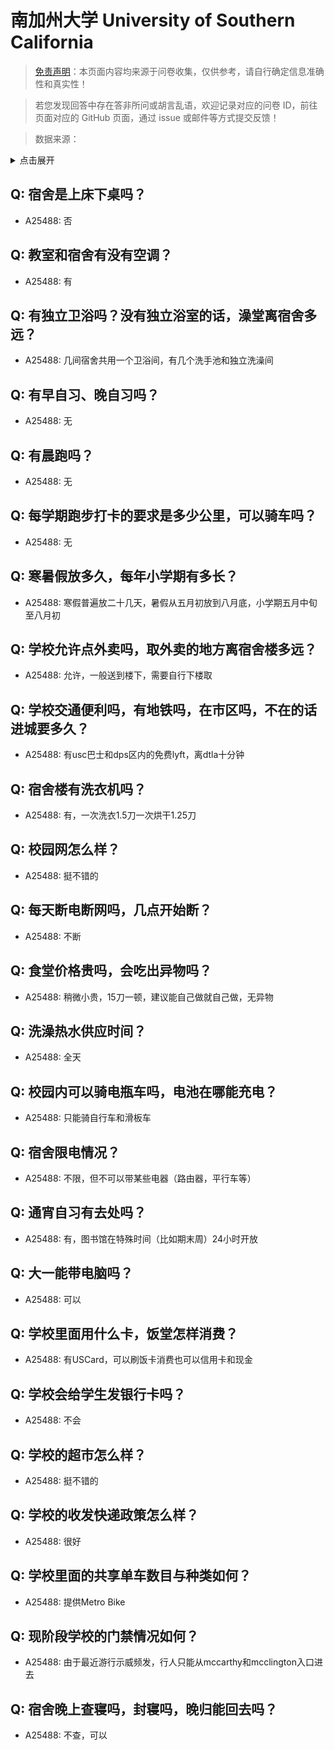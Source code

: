 # 南加州大学 University of Southern California

> [免责声明](https://colleges.chat/#_3)：本页面内容均来源于问卷收集，仅供参考，请自行确定信息准确性和真实性！

> 若您发现回答中存在答非所问或胡言乱语，欢迎记录对应的问卷 ID，前往页面对应的 GitHub 页面，通过 issue 或邮件等方式提交反馈！

> 数据来源：

<details><summary>点击展开</summary>
<ul>
<li>A25488: 匿名 (2024 年 06 月)</li>
</ul>
</details>

## Q: 宿舍是上床下桌吗？

- A25488: 否

## Q: 教室和宿舍有没有空调？

- A25488: 有

## Q: 有独立卫浴吗？没有独立浴室的话，澡堂离宿舍多远？

- A25488: 几间宿舍共用一个卫浴间，有几个洗手池和独立洗澡间

## Q: 有早自习、晚自习吗？

- A25488: 无

## Q: 有晨跑吗？

- A25488: 无

## Q: 每学期跑步打卡的要求是多少公里，可以骑车吗？

- A25488: 无

## Q: 寒暑假放多久，每年小学期有多长？

- A25488: 寒假普遍放二十几天，暑假从五月初放到八月底，小学期五月中旬至八月初

## Q: 学校允许点外卖吗，取外卖的地方离宿舍楼多远？

- A25488: 允许，一般送到楼下，需要自行下楼取

## Q: 学校交通便利吗，有地铁吗，在市区吗，不在的话进城要多久？

- A25488: 有usc巴士和dps区内的免费lyft，离dtla十分钟

## Q: 宿舍楼有洗衣机吗？

- A25488: 有，一次洗衣1.5刀一次烘干1.25刀

## Q: 校园网怎么样？

- A25488: 挺不错的

## Q: 每天断电断网吗，几点开始断？

- A25488: 不断

## Q: 食堂价格贵吗，会吃出异物吗？

- A25488: 稍微小贵，15刀一顿，建议能自己做就自己做，无异物

## Q: 洗澡热水供应时间？

- A25488: 全天

## Q: 校园内可以骑电瓶车吗，电池在哪能充电？

- A25488: 只能骑自行车和滑板车

## Q: 宿舍限电情况？

- A25488: 不限，但不可以带某些电器（路由器，平行车等）

## Q: 通宵自习有去处吗？

- A25488: 有，图书馆在特殊时间（比如期末周）24小时开放

## Q: 大一能带电脑吗？

- A25488: 可以

## Q: 学校里面用什么卡，饭堂怎样消费？

- A25488: 有USCard，可以刷饭卡消费也可以信用卡和现金

## Q: 学校会给学生发银行卡吗？

- A25488: 不会

## Q: 学校的超市怎么样？

- A25488: 挺不错的

## Q: 学校的收发快递政策怎么样？

- A25488: 很好

## Q: 学校里面的共享单车数目与种类如何？

- A25488: 提供Metro Bike

## Q: 现阶段学校的门禁情况如何？

- A25488: 由于最近游行示威频发，行人只能从mccarthy和mcclington入口进去

## Q: 宿舍晚上查寝吗，封寝吗，晚归能回去吗？

- A25488: 不查，可以


